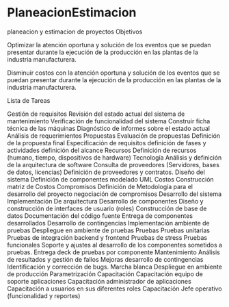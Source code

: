 # PlaneacionEstimacion
planeacion y estimacion de proyectos
Objetivos

Optimizar la atención oportuna y solución de los eventos que se puedan presentar durante la ejecución de la producción en las plantas de la industria manufacturera.

Disminuir costos con la atención oportuna y solución de los eventos que se puedan presentar durante la ejecución de la producción en las plantas de la industria manufacturera.





Lista de Tareas


Gestión de requisitos 
Revisión del estado actual del sistema de mantenimiento
Verificación de funcionalidad del sistema
Construir ficha técnica de las máquinas
Diagnóstico de informes sobre el estado actual
Análisis de requerimientos
Propuestas
Evaluación de propuestas
Definición de la propuesta final
Especificación de requisitos
definición de fases y actividades 
definición del alcance
Recursos
Definición de recursos (humano, tiempo, dispositivos de hardware)
Tecnología 
Análisis y definición de la arquitectura de software
Consulta de proveedores (Servidores, bases de datos, licencias)
Definición de proveedores y contratos.
Diseño del sistema
Definición de componentes 
modelado UML
Costos
Construcción matriz de Costos 
Compromisos
Definición de Metodología para el desarrollo del proyecto
negociación de compromisos
Desarrollo del sistema
Implementación De arquitectura
Desarrollo de componentes
Diseño y construcción de interfaces de usuario (roles)
Construcción de base de datos 
Documentación del código fuente
Entrega de componentes desarrollados
Desarrollo de contingencias
Implementación  ambiente de pruebas
Despliegue en ambiente de pruebas
Pruebas
Pruebas unitarias
Pruebas de integración backend y frontend
Pruebas de stress
 Pruebas funcionales
Soporte y ajustes al desarrollo de los componentes sometidos a pruebas.
Entrega deck de pruebas por componente
Mantenimiento
Análisis de resultados y gestión de fallos
Mejoras desarrollo de contingencias
Identificación y corrección de bugs.
Marcha blanca
Despliegue en ambiente de producción 
Parametrización
Capacitación
Capacitación equipo de soporte aplicaciones
Capacitación administrador de aplicaciones 
Capacitación a usuarios en sus diferentes roles
Capacitación Jefe operativo (funcionalidad y reportes) 



